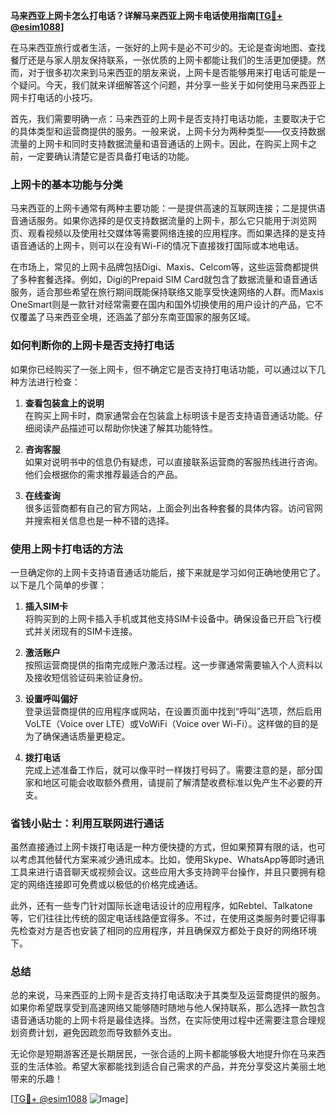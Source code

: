 **马来西亚上网卡怎么打电话？详解马来西亚上网卡电话使用指南[[TG💪+ @esim1088](https://t.me/s/esim1088)]**

在马来西亚旅行或者生活，一张好的上网卡是必不可少的。无论是查询地图、查找餐厅还是与家人朋友保持联系，一张优质的上网卡都能让我们的生活更加便捷。然而，对于很多初次来到马来西亚的朋友来说，上网卡是否能够用来打电话可能是一个疑问。今天，我们就来详细解答这个问题，并分享一些关于如何使用马来西亚上网卡打电话的小技巧。

首先，我们需要明确一点：马来西亚的上网卡是否支持打电话功能，主要取决于它的具体类型和运营商提供的服务。一般来说，上网卡分为两种类型——仅支持数据流量的上网卡和同时支持数据流量和语音通话的上网卡。因此，在购买上网卡之前，一定要确认清楚它是否具备打电话的功能。

### **上网卡的基本功能与分类**

马来西亚的上网卡通常有两种主要功能：一是提供高速的互联网连接；二是提供语音通话服务。如果你选择的是仅支持数据流量的上网卡，那么它只能用于浏览网页、观看视频以及使用社交媒体等需要网络连接的应用程序。而如果选择的是支持语音通话的上网卡，则可以在没有Wi-Fi的情况下直接拨打国际或本地电话。

在市场上，常见的上网卡品牌包括Digi、Maxis、Celcom等，这些运营商都提供了多种套餐选择。例如，Digi的Prepaid SIM Card就包含了数据流量和语音通话服务，适合那些希望在旅行期间既能保持联络又能享受快速网络的人群。而Maxis OneSmart则是一款针对经常需要在国内和国外切换使用的用户设计的产品，它不仅覆盖了马来西亚全境，还涵盖了部分东南亚国家的服务区域。

### **如何判断你的上网卡是否支持打电话**

如果你已经购买了一张上网卡，但不确定它是否支持打电话功能，可以通过以下几种方法进行检查：

1. **查看包装盒上的说明**  
   在购买上网卡时，商家通常会在包装盒上标明该卡是否支持语音通话功能。仔细阅读产品描述可以帮助你快速了解其功能特性。

2. **咨询客服**  
   如果对说明书中的信息仍有疑虑，可以直接联系运营商的客服热线进行咨询。他们会根据你的需求推荐最适合的产品。

3. **在线查询**  
   很多运营商都有自己的官方网站，上面会列出各种套餐的具体内容。访问官网并搜索相关信息也是一种不错的选择。

### **使用上网卡打电话的方法**

一旦确定你的上网卡支持语音通话功能后，接下来就是学习如何正确地使用它了。以下是几个简单的步骤：

1. **插入SIM卡**  
   将购买到的上网卡插入手机或其他支持SIM卡设备中。确保设备已开启飞行模式并关闭现有的SIM卡连接。

2. **激活账户**  
   按照运营商提供的指南完成账户激活过程。这一步骤通常需要输入个人资料以及接收短信验证码来验证身份。

3. **设置呼叫偏好**  
   登录运营商提供的应用程序或网站，在设置页面中找到“呼叫”选项，然后启用VoLTE（Voice over LTE）或VoWiFi（Voice over Wi-Fi）。这样做的目的是为了确保通话质量更稳定。

4. **拨打电话**  
   完成上述准备工作后，就可以像平时一样拨打号码了。需要注意的是，部分国家和地区可能会收取额外费用，请提前了解清楚收费标准以免产生不必要的开支。

### **省钱小贴士：利用互联网进行通话**

虽然直接通过上网卡拨打电话是一种方便快捷的方式，但如果预算有限的话，也可以考虑其他替代方案来减少通讯成本。比如，使用Skype、WhatsApp等即时通讯工具来进行语音聊天或视频会议。这些应用大多支持跨平台操作，并且只要拥有稳定的网络连接即可免费或以极低的价格完成通话。

此外，还有一些专门针对国际长途电话设计的应用程序，如Rebtel、Talkatone等，它们往往比传统的固定电话线路便宜得多。不过，在使用这类服务时要记得事先检查对方是否也安装了相同的应用程序，并且确保双方都处于良好的网络环境下。

### **总结**

总的来说，马来西亚的上网卡是否支持打电话取决于其类型及运营商提供的服务。如果你希望既享受到高速网络又能够随时随地与他人保持联系，那么选择一款包含语音通话功能的上网卡将是最佳选择。当然，在实际使用过程中还需要注意合理规划资费计划，避免因疏忽而导致额外支出。

无论你是短期游客还是长期居民，一张合适的上网卡都能够极大地提升你在马来西亚的生活体验。希望大家都能找到适合自己需求的产品，并充分享受这片美丽土地带来的乐趣！

[[TG💪+ @esim1088](https://t.me/s/esim1088) ![Image](https://i.postimg.cc/4NQfJmqS/Snipaste-2025-05-13-00-14-12.png)]